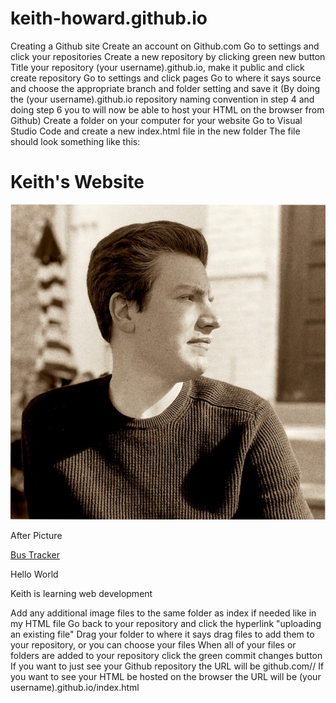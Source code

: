 # keith-howard.github.io
Creating a Github site
Create an account on Github.com
Go to settings and click your repositories
Create a new repository by clicking green new button
Title your repository (your username).github.io, make it public and click create repository
Go to settings and click pages
Go to where it says source and choose the appropriate branch and folder setting and save it
    (By doing the (your username).github.io repository naming convention in step 4
     and doing step 6 you to will now be able to host your HTML on the browser from Github)
Create a folder on your computer for your website
Go to Visual Studio Code and create a new index.html file in the new folder
    The file should look something like this:
        <html>
                <h1>Keith's Website</h1>
                <img src="githubpicture.jpeg"/>
                <p>After Picture</p>
                <a href="https://keith-howard.github.io/Real-Time-Bus-Tracker/">Bus Tracker</a>
                <p>Hello World</p>
                <p>Keith is learning web development</p>
        </html>
Add any additional image files to the same folder as index if needed like in my HTML file
Go back to your repository and click the hyperlink "uploading an existing file"
Drag your folder to where it says drag files to add them to your repository, or you can choose your files
When all of your files or folders are added to your repository click the green commit changes button 
If you want to just see your Github repository the URL will be github.com/<github username>/<repository name>
If you want to see your HTML be hosted on the browser the URL will be (your username).github.io/index.html
